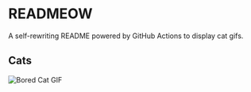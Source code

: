 # READMEOW

A self-rewriting README powered by GitHub Actions to display cat gifs.

## Cats

![Bored Cat GIF](https://media1.giphy.com/media/v1.Y2lkPTlhY2QwMmRhZTR3eHZ3a2pzdmtmd2szaWNyNHphcXFpbGZlbHNnM3dkcHc5OGhmMCZlcD12MV9naWZzX3NlYXJjaCZjdD1n/mlvseq9yvZhba/200.gif)
